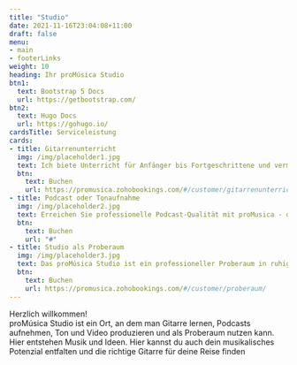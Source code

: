 ```yaml
---
title: "Studio"
date: 2021-11-16T23:04:08+11:00
draft: false
menu: 
- main
- footerLinks
weight: 10
heading: Ihr proMúsica Studio
btn1:
  text: Bootstrap 5 Docs
  url: https://getbootstrap.com/
btn2:
  text: Hugo Docs
  url: https://gohugo.io/
cardsTitle: Serviceleistung
cards:
- title: Gitarrenunterricht
  img: /img/placeholder1.jpg
  text: Ich biete Unterricht für Anfänger bis Fortgeschrittene und vermittel Techniken, Übungen, Tagesabläufe und ein umfangreiches Repertoire. Das proMusica Studio bietet eine Reihe von Möglichkeiten, deine Fähigkeiten zu verbessern, einschließlich Aufnahmeoptionen, einer sehr guten Akustik und einem äußerst ruhigen Unterrichtsraum. Komm und starte dein Gitarrenabenteuer bei proMúsica Studio!
  btn:
    text: Buchen
    url: https://promusica.zohobookings.com/#/customer/gitarrenunterricht/
- title: Podcast oder Tonaufnahme
  img: /img/placeholder2.jpg
  text: Erreichen Sie professionelle Podcast-Qualität mit proMusica - dem perfekten Studio für Ihre Aufnahmen. Mit der besten Akustik, hochwertigen Mikrofonen und state-of-the-art Software und Hardware, sorgen wir für eine makellose Klangqualität. In unserem ruhigen Studio können Sie sich voll und ganz auf Ihren Podcast konzentrieren. Lassen Sie sich von unseren erfahrenen Tontechnikern unterstützen und buchen Sie jetzt Ihre Aufnahme bei proMusica
  btn:
    text: Buchen
    url: "#"
- title: Studio als Proberaum
  img: /img/placeholder3.jpg
  text: Das proMúsica Studio ist ein professioneller Proberaum in ruhiger Lage, ausgestattet mit einem Feurich Flügel 179 Dynamic II und einer hervorragenden Akustik. Es bietet alles für eine ungestörte Probe, von der Küche bis zum Bad. Das Studio befindet sich in unmittelbarer Nähe des Prater, einem schönen Park und ideal für Foto- und Videoaufnahmen. Buchen Sie jetzt unseren Proberaum und bringen Sie Ihre Musik auf das nächste Level.
  btn:
    text: Buchen
    url: https://promusica.zohobookings.com/#/customer/proberaum/
---
```


Herzlich willkommen!
<br> 
proMúsica Studio ist ein Ort, an dem man Gitarre lernen, Podcasts aufnehmen, Ton und Video produzieren und als Proberaum nutzen kann. Hier entstehen Musik und Ideen. Hier kannst du auch dein musikalisches Potenzial entfalten und die richtige Gitarre für deine Reise finden
